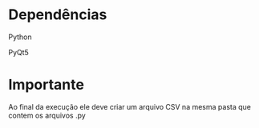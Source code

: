# Dependências
Python

PyQt5 

# Importante
Ao final da execução ele deve criar um arquivo CSV na mesma pasta que contem os arquivos .py

